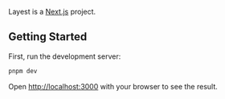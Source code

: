 Layest is a [Next.js](https://nextjs.org) project.

## Getting Started

First, run the development server:

```bash
pnpm dev
```

Open [http://localhost:3000](http://localhost:3000) with your browser to see the result.
